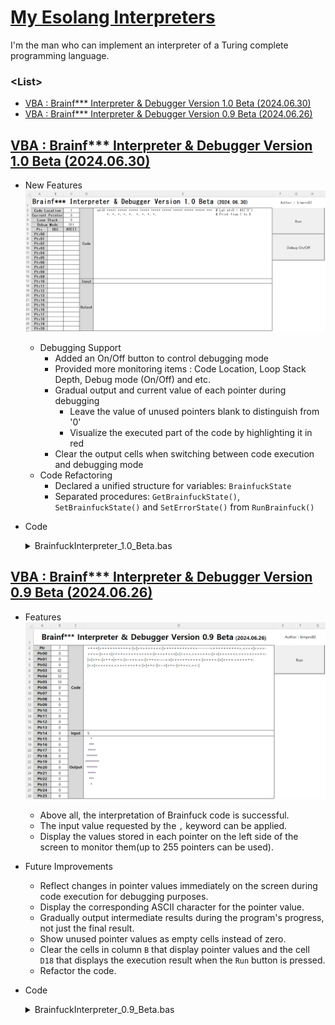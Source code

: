 # [My Esolang Interpreters](/README.md#interpreter)

I'm the man who can implement an interpreter of a Turing complete programming language.


### **\<List>**

- [VBA : Brainf*** Interpreter & Debugger Version 1.0 Beta (2024.06.30)](#vba--brainf-interpreter--debugger-version-10-beta-20240630)
- [VBA : Brainf*** Interpreter & Debugger Version 0.9 Beta (2024.06.26)](#vba--brainf-interpreter--debugger-version-09-beta-20240626)


## [VBA : Brainf*** Interpreter & Debugger Version 1.0 Beta (2024.06.30)](#list)

- New Features
  ![Brainfuck Interpreter Ver. 1.0 Beta](./Images/BrainfuckInterpreter_1.0_Beta.gif)
  - Debugging Support
    - Added an On/Off button to control debugging mode
    - Provided more monitoring items : Code Location, Loop Stack Depth, Debug mode (On/Off) and etc.
    - Gradual output and current value of each pointer during debugging
      - Leave the value of unused pointers blank to distinguish from '0'
      - Visualize the executed part of the code by highlighting it in red
    - Clear the output cells when switching between code execution and debugging mode
  - Code Refactoring
    - Declared a unified structure for variables: `BrainfuckState`
    - Separated procedures: `GetBrainfuckState()`, `SetBrainfuckState()` and `SetErrorState()` from `RunBrainfuck()`
- Code
  <details>
    <summary>BrainfuckInterpreter_1.0_Beta.bas</summary>

  ```vba
  Option Explicit
  ```
  ```vba
  Private state As BrainfuckState
  Private DebugMode As Boolean

  ' Structure to hold Brainfuck interpreter state
  Private Type BrainfuckState

      code As String            ' Brainfuck code to be executed
      inputStr As String        ' Input string for ',' command
      cells(255) As Long        ' Memory cells (up to 256 cells)
      usedPtrs(255) As Boolean  ' Tracks whether each pointer has been used
      ptr As Long               ' Current memory pointer position
      inputPtr As Long          ' Input string pointer
      codePtr As Long           ' Brainfuck code pointer position
      loopStack As Collection   ' Stack to manage loop positions
      output As String          ' Output generated by '.' command
      currentChar As String     ' Current character being processed in the code

  End Type
  ```
  ```vba
  ' Retrieves the initial state of the Brainfuck interpreter
  Private Function GetBrainfuckState() As BrainfuckState

      Dim state As BrainfuckState

      ' Initialize variables
      state.code = Range("E2").Value      ' Brainfuck code from Excel cell E2
      state.inputStr = Range("E17").Value ' Input string from Excel cell E17
      state.ptr = 0
      state.inputPtr = 1
      state.codePtr = 1
      Set state.loopStack = New Collection
      state.output = ""

      ' Initialize usedPtrs array
      Dim i As Long
      For i = 0 To 255
          state.usedPtrs(i) = False
      Next i

      GetBrainfuckState = state

  End Function
  ```
  ```vba
  ' Updates the Excel sheet with the current state of the Brainfuck interpreter
  Private Sub SetBrainfuckState(state As BrainfuckState)

      Dim i As Long
      Dim cell As Range

      ' Print pointer position
      Range("C2").Value = state.codePtr
      Range("C3").Value = state.ptr
      Range("C4").Value = state.loopStack.Count

      ' Print memory cells and their ASCII values
      For i = 0 To 20
          If state.usedPtrs(i) Then
              Range("B7").Offset(i, 0).Value = state.cells(i)
              Range("C7").Offset(i, 0).Value = Chr(state.cells(i))
          Else
              Range("B7").Offset(i, 0).Value = ""
              Range("C7").Offset(i, 0).Value = ""
          End If
      Next i

      ' Print output
      Range("E18").Value = state.output

      ' Highlight the current character in code with special formatting
      If DebugMode Then
          With Range("E2").Characters(1, state.codePtr).Font
              .Color = RGB(255, 0, 0)
          End With
      End If

  End Sub
  ```
  ```vba
  ' Appends error information to the existing error output in Excel cell E18
  Private Sub SetErrorState(codePtr As Long, currentChar As String)

      Range("E18").Value = Range("E18").Value & vbCrLf & vbCrLf & "Error at position: " & codePtr & ", Character: " & currentChar

  End Sub
  ```
  ```vba
  ' Executes the Brainfuck code until completion or a debug break condition
  Private Sub RunBrainfuck()

      On Error GoTo ErrorHandler

      ' Get initial state if not in debug mode or if already finished
      If Not DebugMode Or state.codePtr > Len(state.code) Then
          state = GetBrainfuckState()
      End If

      ' Run Brainfuck code
      Do While state.codePtr <= Len(state.code)
          state.currentChar = Mid(state.code, state.codePtr, 1)
          Select Case state.currentChar
              Case ">"
                  state.ptr = (state.ptr + 1) Mod 256
              Case "<"
                  state.ptr = (state.ptr - 1) Mod 256
              Case "+"
                  state.cells(state.ptr) = (state.cells(state.ptr) + 1) Mod 256
                  state.usedPtrs(state.ptr) = True
              Case "-"
                  state.cells(state.ptr) = (state.cells(state.ptr) - 1) Mod 256
                  state.usedPtrs(state.ptr) = True
              Case "."
                  state.output = state.output & Chr(state.cells(state.ptr))
                  state.usedPtrs(state.ptr) = True
              Case ","
                  If state.inputPtr <= Len(state.inputStr) Then
                      state.cells(state.ptr) = Asc(Mid(state.inputStr, state.inputPtr, 1))
                      state.inputPtr = state.inputPtr + 1
                  Else
                      state.cells(state.ptr) = 0
                  End If
                  state.usedPtrs(state.ptr) = True
              Case "["
                  If state.cells(state.ptr) = 0 Then
                      Dim loopStart As Long
                      loopStart = 1
                      Do While loopStart > 0
                          state.codePtr = state.codePtr + 1
                          If Mid(state.code, state.codePtr, 1) = "[" Then loopStart = loopStart + 1
                          If Mid(state.code, state.codePtr, 1) = "]" Then loopStart = loopStart - 1
                      Loop
                  Else
                      state.loopStack.Add state.codePtr
                  End If
                  state.usedPtrs(state.ptr) = True
              Case "]"
                  If state.cells(state.ptr) <> 0 Then
                      state.codePtr = state.loopStack(state.loopStack.Count)
                  Else
                      state.loopStack.Remove state.loopStack.Count
                  End If
                  state.usedPtrs(state.ptr) = True
          End Select

          state.codePtr = state.codePtr + 1

          ' Check for debug break condition
          If DebugMode Then
              If state.currentChar = "," Or _
                state.currentChar = "." Or _
                (state.currentChar = "]" And state.cells(state.ptr) = 0) Then
                  SetBrainfuckState state
                  Exit Do
              End If
          End If
      Loop

      ' Check if we are done
      If state.codePtr > Len(state.code) Then
          state.output = state.output & vbCrLf & vbCrLf & "Program execution finished."
          Range("E2").Font.Color = RGB(0, 0, 0)
          SetBrainfuckState state
      End If

      Exit Sub

  ErrorHandler:
      SetErrorState state.codePtr, state.currentChar

  End Sub
  ```
  ```vba
  ' Toggles the debug mode on or off
  Private Sub SwitchDebugMode(Optional Mode As Boolean)

      If Not DebugMode Or Mode Then
          DebugMode = True
          Range("C5").Value = "On"
      Else
          state = GetBrainfuckState()
          DebugMode = False
          Range("C5").Value = "Off"
      End If

      state = GetBrainfuckState()
      Range("E2").Font.Color = RGB(0, 0, 0)
      SetBrainfuckState state

  End Sub
  ```
  ```vba
  ' Runs the Brainfuck interpreter when the Run button is clicked
  Private Sub btnRun_Click()

      Application.Calculation = xlManual
      Call RunBrainfuck
      Application.Calculation = xlAutomatic

  End Sub
  ```
  ```vba
  ' Toggles debug mode when the Debug button is clicked
  Private Sub btnDebug_Click()

      SwitchDebugMode

  End Sub
  ```
  </details>


## [VBA : Brainf*** Interpreter & Debugger Version 0.9 Beta (2024.06.26)](#list)

- Features
  ![Brainfuck Interpreter Ver. 0.9](./Images/BrainfuckInterpreter_0.9_Beta.png)
  - Above all, the interpretation of Brainfuck code is successful.
  - The input value requested by the `,` keyword can be applied.
  - Display the values stored in each pointer on the left side of the screen to monitor them(up to 255 pointers can be used).
- Future Improvements
  - Reflect changes in pointer values immediately on the screen during code execution for debugging purposes.
  - Display the corresponding ASCII character for the pointer value.
  - Gradually output intermediate results during the program's progress, not just the final result.
  - Show unused pointer values as empty cells instead of zero.
  - Clear the cells in column `B` that display pointer values and the cell `D18` that displays the execution result when the `Run` button is pressed.
  - Refactor the code.
- Code
  <details>
    <summary>BrainfuckInterpreter_0.9_Beta.bas</summary>

  ```vba
  Option Explicit
  ```
  ```vba
  Private Sub RunBrainfuck()

      ' Declare variables
      Dim code As String
      Dim inputStr As String
      Dim cells(255) As Long
      Dim ptr As Long
      Dim inputPtr As Long
      Dim codePtr As Long
      Dim loopStack As Collection
      Dim i As Long, loopStart As Long, loopEnd As Long
      Dim output As String
      Dim currentChar As String

      On Error GoTo ErrorHandler

      ' Initialize variables
      code = Range("D2").Value
      inputStr = Range("D17").Value
      ptr = 0
      inputPtr = 1
      codePtr = 1
      Set loopStack = New Collection
      output = ""

      ' Run Brainfuck code
      Do While codePtr <= Len(code)
          currentChar = Mid(code, codePtr, 1)
          Select Case currentChar
              Case ">"
                  ptr = (ptr + 1) Mod 256
              Case "<"
                  ptr = (ptr - 1) Mod 256
              Case "+"
                  cells(ptr) = (cells(ptr) + 1) Mod 256
              Case "-"
                  cells(ptr) = (cells(ptr) - 1) Mod 256
              Case "."
                  output = output & Chr(cells(ptr))
              Case ","
                  If inputPtr <= Len(inputStr) Then
                      cells(ptr) = Asc(Mid(inputStr, inputPtr, 1))
                      inputPtr = inputPtr + 1
                  Else
                      cells(ptr) = 0
                  End If
              Case "["
                  If cells(ptr) = 0 Then
                      loopStart = 1
                      Do While loopStart > 0
                          codePtr = codePtr + 1
                          If Mid(code, codePtr, 1) = "[" Then loopStart = loopStart + 1
                          If Mid(code, codePtr, 1) = "]" Then loopStart = loopStart - 1
                      Loop
                  Else
                      loopStack.Add codePtr
                  End If
              Case "]"
                  If cells(ptr) <> 0 Then
                      codePtr = loopStack(loopStack.Count)
                  Else
                      loopStack.Remove loopStack.Count
                  End If
          End Select
          codePtr = codePtr + 1
      Loop

      ' Print output
      Range("B2").Value = ptr
      For i = 0 To 25
          Range("B3").Offset(i, 0).Value = cells(i)
      Next i
      Range("D18").Value = output

      Exit Sub

  ErrorHandler:

      Range("D18").Value = "Error at position: " & codePtr & ", Character: " & currentChar

  End Sub
  ```
  ```vba
  Private Sub btnRun_Click()

      Application.Calculation = xlManual
          Call RunBrainfuck
      Application.Calculation = xlAutomatic

  End Sub
  ```
  </details>
